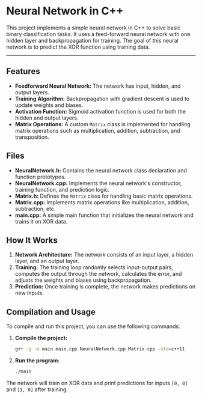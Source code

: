 # Neural Network in C++

This project implements a simple neural network in C++ to solve basic binary classification tasks. It uses a feed-forward neural network with one hidden layer and backpropagation for training. The goal of this neural network is to predict the XOR function using training data.

---


## Features
- **Feedforward Neural Network:** The network has input, hidden, and output layers.
- **Training Algorithm:** Backpropagation with gradient descent is used to update weights and biases.
- **Activation Function:** Sigmoid activation function is used for both the hidden and output layers.
- **Matrix Operations:** A custom `Matrix` class is implemented for handling matrix operations such as multiplication, addition, subtraction, and transposition.

## Files

- **NeuralNetwork.h:** Contains the neural network class declaration and function prototypes.
- **NeuralNetwork.cpp:** Implements the neural network's constructor, training function, and prediction logic.
- **Matrix.h:** Defines the `Matrix` class for handling basic matrix operations.
- **Matrix.cpp:** Implements matrix operations like multiplication, addition, subtraction, etc.
- **main.cpp:** A simple main function that initializes the neural network and trains it on XOR data.

## How It Works

1. **Network Architecture:** The network consists of an input layer, a hidden layer, and an output layer.
2. **Training:** The training loop randomly selects input-output pairs, computes the output through the network, calculates the error, and adjusts the weights and biases using backpropagation.
3. **Prediction:** Once training is complete, the network makes predictions on new inputs.


## Compilation and Usage

To compile and run this project, you can use the following commands:

1. **Compile the project:**
   ```bash
   g++ -g -o main main.cpp NeuralNetwork.cpp Matrix.cpp -std=c++11
   ```

2. **Run the program:**
   ```bash
   ./main
    ```

The network will train on XOR data and print predictions for inputs `[0, 0]` and `[1, 0]` after training.



